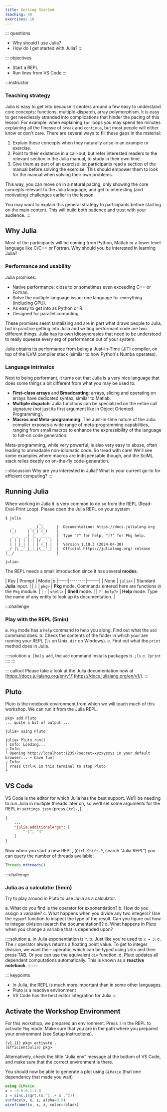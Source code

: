 ```yaml
---
title: Getting Started
teaching: 40
exercises: 10
---
```


::: questions
- Why should I use Julia?
- How do I get started with Julia?
:::

::: objectives
- Start a REPL
- Run lines from VS Code
:::

:::instructor

### Teaching strategy

Julia is easy to get into because it centers around a few easy to understand core concepts: functions, multiple-dispatch, array polymorphism. It is easy to get needlessly stranded into complications that hinder the pacing of this lesson. For example: when explaining `for` loops you may spend ten minutes explaining all the finesse of `break` and `continue`, but most people will either know or don't care. There are several ways to fill these gaps in the material:

  1. Explain these concepts when they naturally arise in an example or exercise.
  2. Point to their existence in a call-out, but refer interested readers to the relevant section in the Julia manual, to study in their own time.
  3. Give them as part of an exercise: let participants read a section of the manual before solving the exercise. This should empower them to look for the manual when solving their own problems.

  This way, you can move on in a natural pacing, only showing the core concepts relevant to the Julia language, and get to interesting (and motivating) challenges earlier in the lesson.

  You may want to explain this general strategy to participants before starting on the main content. This will build both patience and trust with your audience.
:::

## Why Julia

Most of the participants will be coming from Python, Matlab or a lower level language like C/C++ or Fortran. Why should you be interested in learning Julia?

### Performance and usability

Julia promises:

- Native performance: close to or sometimes even exceeding C++ or Fortran.
- Solve the multiple language issue: one language for everything (including GPU).
- As easy to get into as Python or R.
- Designed for parallel computing.

These promises seem tantalizing and are in part what draws people to Julia, but in practice getting into Julia and writing performant code are two different things. Julia has its own idiosyncrasies that need to be understood to really squeeze every erg of performance out of your system.

Julia obtains its performance from being a Just-In-Time (JIT) compiler, on top of the lLVM compiler stack (similar to how Python's Numba operates).

### Language intrinsics

Next to being performant, it turns out that Julia is a very nice language that does some things a bit different from what you may be used to:

- **First-class arrays** and **Broadcasting**: arrays, slicing and operating on arrays have dedicated syntax, similar to Matlab.
- **Multiple dispatch**: Julia functions can be specialized on the entire call signature (not just its first argument like in Object Oriented Programming).
- **Macros and Meta-programming**: The Just-in-time nature of the Julia compiler exposes a wide range of meta-programming capabilities, ranging from small macros to enhance the expressibility of the language to full-on code generation.

Meta-programming, while very powerful, is also very easy to abuse, often leading to unreadable non-idiomatic code. So tread with care! We'll see some examples where macros are indispensable though, and the SciML stack relies deeply on on-the-fly code-generation.

:::discussion
Why are you interested in Julia? What is your current go-to for efficient computing?
:::

## Running Julia

When working in Julia it is very common to do so from the REPL (Read-Eval-Print Loop). Please open the Julia REPL on your system

```shell
$ julia
               _
   _       _ _(_)_     |  Documentation: https://docs.julialang.org
  (_)     | (_) (_)    |
   _ _   _| |_  __ _   |  Type "?" for help, "]?" for Pkg help.
  | | | | | | |/ _` |  |
  | | |_| | | | (_| |  |  Version 1.10.3 (2024-04-30)
 _/ |\__'_|_|_|\__'_|  |  Official https://julialang.org/ release
|__/                   |

julia>
```

The REPL needs a small introduction since it has several **modes**.

| Key | Prompt | Mode |o
|-----|--------|------|
| None | `julia>` | Standard **Julia** input. |
| `]` | `pkg>` | **Pkg** mode. Commands entered here are functions in the `Pkg` module. |
| `;` | `shell>` | **Shell** mode. |
| `?` | `help?>` | **Help** mode. Type the name of any entity to look up its documentation. |

:::challenge

### Play with the REPL (5min)

a. `Pkg` mode has a `help` command to help you along. Find out what the `add` command does.
b. Check the contents of the folder in which your are running your REPL (`ls` on Unix, `dir` on Windows).
c. Find out what the `print` method does in Julia.

::::solution
a. `]help add`, the `add` command installs packages
b. `;ls`
c. `?print`
::::
:::

::: callout
Please take a look at the Julia documentation now at [https://docs.julialang.org/en/v1/](https://docs.julialang.org/en/v1/).
:::

## Pluto

Pluto is the notebook environment from which we will teach much of this workshop. We can run it from the Julia REPL.

```shell
pkg> add Pluto
... quite a bit of output ...

julia> using Pluto

julia> Pluto.run()
[ Info: Loading...
┌ Info:
└ Opening http://localhost:1235/?secret=xyzxyzxyz in your default browser... ~ have fun!
┌ Info:
│ Press Ctrl+C in this terminal to stop Pluto
└
```

## VS Code
VS Code is the editor for which Julia has the best support. We'll be needing to run Julia in multiple threads later on, so we'll set some arguments for the REPL in `settings.json` (press `Ctrl-,`).

```json
{
    ...
    "julia.additionalArgs": [ 
        "-t", "4"
    ]
}
```

Now when you start a new REPL, (`Ctrl-Shift-P`, search "Julia REPL") you can query the number of threads available:

```julia
Threads.nthreads()
```

:::challenge
### Julia as a calculator (5min)

Try to play around in Pluto to use Julia as a calculator.

a. What do you find is the operator for exponentiation?
b. How do you assign a variable?
c. What happens when you divide any two integers? Use the `typeof` function to inspect the type of the result. Can you figure out how to integer division (search the documentation!)?
d. What happens in Pluto when you change a variable that is depended upon?

::::solution
a. In Julia exponentiation is `^`.
b. Just like you're used to `x = 3`.
c. The `/` operator always returns a floating point value. To get to integer division, we want the `÷` operator, which can be typed using `\div` and then press TAB. Or you can use the equivalent `div` function.
d. Pluto updates all dependent computations automatically. This is known as a **reactive notebook**.
::::
:::

::: keypoints
- In Julia, the REPL is much more important than in some other languages.
- Pluto is a reactive environment
- VS Code has the best editor integration for Julia
:::

## Activate the Workshop Environment

For this workshop, we prepared an environment. Press `]` in the REPL to activate `Pkg` mode.
Make sure that you are in the path where you prepared your environment (see Setup Instructions).

```
(v1.11) pkg> activate .
(EfficientJulia) pkg>
```

Alternatively, check the little "Julia env" message at the bottom of VS Code, and make sure that the correct environment is there.

You should now be able to generate a plot using `GLMakie` (that one dependency that made you wait)

```julia
using GLMakie
x = -3.0:0.1:3.0
z = sinc.(sqrt.(x.^2 .+ x'.^2))
surface(x, x, z, alpha=0.5)
wireframe!(x, x, z, color=:black)
```
